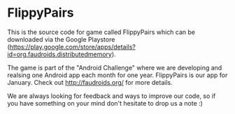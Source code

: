 # FlippyPairs
This is the source code for game called FlippyPairs which can be downloaded via the Google Playstore (https://play.google.com/store/apps/details?id=org.faudroids.distributedmemory).

The game is part of the "Android Challenge" where we are developing and realsing one Android app each month for one year. FlippyPairs is our app for January. Check out http://faudroids.org/ for more details.

We are always looking for feedback and ways to improve our code, so if you have something on your mind don't hesitate to drop us a note :)
